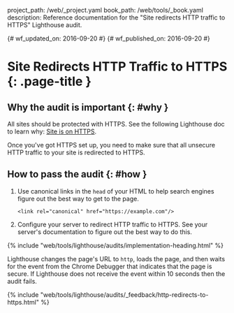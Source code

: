project_path: /web/_project.yaml
book_path: /web/tools/_book.yaml
description: Reference documentation for the "Site redirects HTTP traffic to HTTPS" Lighthouse audit.

{# wf_updated_on: 2016-09-20 #}
{# wf_published_on: 2016-09-20 #}

# Site Redirects HTTP Traffic to HTTPS  {: .page-title }

## Why the audit is important {: #why }

All sites should be protected with HTTPS. See the following Lighthouse doc to
learn why: [Site is on HTTPS](https).

Once you've got HTTPS set up, you need to make sure that all unsecure HTTP
traffic to your site is redirected to HTTPS.

## How to pass the audit {: #how }

1. Use canonical links in the `head` of your HTML to help search engines figure
   out the best way to get to the page.

       <link rel="canonical" href="https://example.com"/>

2. Configure your server to redirect HTTP traffic to HTTPS. See your server's
   documentation to figure out the best way to do this.

{% include "web/tools/lighthouse/audits/implementation-heading.html" %}

Lighthouse changes the page's URL to `http`, loads the page, and then waits for
the event from the Chrome Debugger that indicates that the page is secure. If
Lighthouse does not receive the event within 10 seconds then the audit fails.


{% include "web/tools/lighthouse/audits/_feedback/http-redirects-to-https.html" %}
